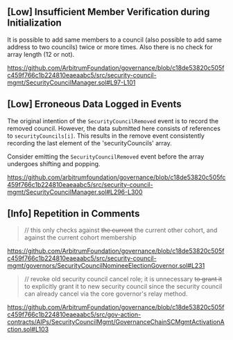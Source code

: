 ## [Low] Insufficient Member Verification during Initialization

It is possible to add same members to a council (also possible to add same address to two councils) twice or more times.
Also there is no check for array length (12 or not). 

https://github.com/ArbitrumFoundation/governance/blob/c18de53820c505fc459f766c1b224810eaeaabc5/src/security-council-mgmt/SecurityCouncilManager.sol#L97-L101

## [Low] Erroneous Data Logged in Events

The original intention of the `SecurityCouncilRemoved` event is to record the removed council. However, the data submitted here consists of references to `securityCouncils[i]`. 
This results in the remove event consistently recording the last element of the 'securityCouncils' array.

Consider emitting the `SecurityCouncilRemoved` event before the array undergoes shifting and popping.

https://github.com/arbitrumfoundation/governance/blob/c18de53820c505fc459f766c1b224810eaeaabc5/src/security-council-mgmt/SecurityCouncilManager.sol#L296-L300

## [Info] Repetition in Comments

> // this only checks against ~~the current~~ the current other cohort, and against the current cohort membership

https://github.com/ArbitrumFoundation/governance/blob/c18de53820c505fc459f766c1b224810eaeaabc5/src/security-council-mgmt/governors/SecurityCouncilNomineeElectionGovernor.sol#L231

> // revoke old security council cancel role; it is unnecessary ~~to grant it~~ to explicitly grant it to new security council since the security council can already cancel via the core governor's relay method.

https://github.com/ArbitrumFoundation/governance/blob/c18de53820c505fc459f766c1b224810eaeaabc5/src/gov-action-contracts/AIPs/SecurityCouncilMgmt/GovernanceChainSCMgmtActivationAction.sol#L103